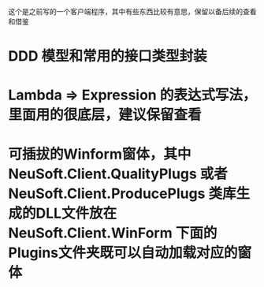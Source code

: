 这个是之前写的一个客户端程序，其中有些东西比较有意思，保留以备后续的查看和借鉴

# DDD 模型和常用的接口类型封装
# Lambda => Expression 的表达式写法，里面用的很底层，建议保留查看
# 可插拔的Winform窗体，其中NeuSoft.Client.QualityPlugs 或者 NeuSoft.Client.ProducePlugs 类库生成的DLL文件放在NeuSoft.Client.WinForm 下面的 Plugins文件夹既可以自动加载对应的窗体
